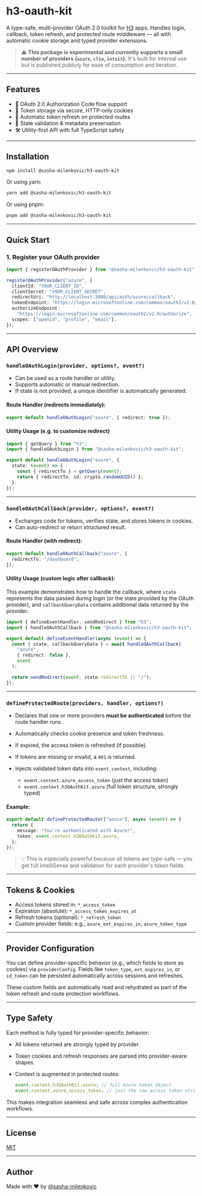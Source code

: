 # h3-oauth-kit

A type-safe, multi-provider OAuth 2.0 toolkit for [H3](https://github.com/unjs/h3) apps.
Handles login, callback, token refresh, and protected route middleware — all with automatic cookie storage and typed provider extensions.

> ⚠️ **This package is experimental and currently supports a small number of providers (`azure`, `clio`, `intuit`).**
> It's built for internal use but is published publicly for ease of consumption and iteration.

---

## Features

- 🔐 OAuth 2.0 Authorization Code flow support
- 🍞 Token storage via secure, HTTP-only cookies
- 🔁 Automatic token refresh on protected routes
- 🧠 State validation & metadata preservation
- 🛠️ Utility-first API with full TypeScript safety

---

## Installation

```bash
npm install @sasha-milenkovic/h3-oauth-kit
```

Or using yarn:

```bash
yarn add @sasha-milenkovic/h3-oauth-kit
```

Or using pnpm:

```bash
pnpm add @sasha-milenkovic/h3-oauth-kit
```

---

## Quick Start

### 1. Register your OAuth provider

```ts
import { registerOAuthProvider } from "@sasha-milenkovic/h3-oauth-kit";

registerOAuthProvider("azure", {
  clientId: "YOUR_CLIENT_ID",
  clientSecret: "YOUR_CLIENT_SECRET",
  redirectUri: "http://localhost:3000/api/auth/azure/callback",
  tokenEndpoint: "https://login.microsoftonline.com/common/oauth2/v2.0/token",
  authorizeEndpoint:
    "https://login.microsoftonline.com/common/oauth2/v2.0/authorize",
  scopes: ["openid", "profile", "email"],
});
```

---

## API Overview

### `handleOAuthLogin(provider, options?, event?)`

- Can be used as a route handler or utility.
- Supports automatic or manual redirection.
- If state is not provided, a unique identifier is automatically generated.

#### Route Handler (redirects immediately):

```ts
export default handleOAuthLogin("azure", { redirect: true });
```

#### Utility Usage (e.g. to customize redirect)

```ts
import { getQuery } from "h3";
import { handleOAuthLogin } from "@sasha-milenkovic/h3-oauth-kit";

export default handleOAuthLogin("azure", {
  state: (event) => {
    const { redirectTo } = getQuery(event);
    return { redirectTo, id: crypto.randomUUID() };
  },
});
```

---

### `handleOAuthCallback(provider, options?, event?)`

- Exchanges code for tokens, verifies state, and stores tokens in cookies.
- Can auto-redirect or return structured result.

#### Route Handler (with redirect):

```ts
export default handleOAuthCallback("azure", {
  redirectTo: "/dashboard",
});
```

#### Utility Usage (custom logic after callback):

This example demonstrates how to handle the callback, where `state` represents the data passed during login (or the state provided by the OAuth provider), and `callbackQueryData` contains additional data returned by the provider:

```ts
import { defineEventHandler, sendRedirect } from "h3";
import { handleOAuthCallback } from "@sasha-milenkovic/h3-oauth-kit";

export default defineEventHandler(async (event) => {
  const { state, callbackQueryData } = await handleOAuthCallback(
    "azure",
    { redirect: false },
    event
  );

  return sendRedirect(event, state.redirectTo || "/");
});
```

---

### `defineProtectedRoute(providers, handler, options?)`

- Declares that one or more providers **must be authenticated** before the route handler runs.
- Automatically checks cookie presence and token freshness.
- If expired, the access token is refreshed (if possible).
- If tokens are missing or invalid, a `401` is returned.
- Injects validated token data into `event.context`, including:

  - `event.context.azure_access_token` (just the access token)
  - `event.context.h3OAuthKit.azure` (full token structure, strongly typed)

#### Example:

```ts
export default defineProtectedRoute(["azure"], async (event) => {
  return {
    message: "You're authenticated with Azure!",
    token: event.context.h3OAuthKit.azure,
  };
});
```

> 💡 This is especially powerful because all tokens are type-safe — you get full IntelliSense and validation for each provider's token fields.

---

## Tokens & Cookies

- Access tokens stored in: `*_access_token`
- Expiration (absolute): `*_access_token_expires_at`
- Refresh tokens (optional): `*_refresh_token`
- Custom provider fields: e.g., `azure_ext_expires_in`, `azure_token_type`

---

## Provider Configuration

You can define provider-specific behavior (e.g., which fields to store as cookies) via `providerConfig`. Fields like `token_type`, `ext_expires_in`, or `id_token` can be persisted automatically across sessions and refreshes.

These custom fields are automatically read and rehydrated as part of the token refresh and route protection workflows.

---

## Type Safety

Each method is fully typed for provider-specific behavior:

- All tokens returned are strongly typed by provider.
- Token cookies and refresh responses are parsed into provider-aware shapes.
- Context is augmented in protected routes:

  ```ts
  event.context.h3OAuthKit.azure; // full Azure token object
  event.context.azure_access_token; // just the raw access token string
  ```

This makes integration seamless and safe across complex authentication workflows.

---

## License

[MIT](./LICENSE)

---

## Author

Made with ❤️ by [@sasha-milenkovic](https://github.com/sasha-milenkovic)
